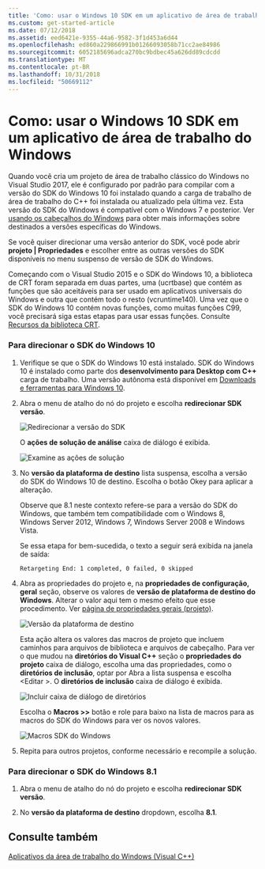 ```yaml
---
title: 'Como: usar o Windows 10 SDK em um aplicativo de área de trabalho do Windows'
ms.custom: get-started-article
ms.date: 07/12/2018
ms.assetid: eed6421e-9355-44a6-9582-3f1d453a6d44
ms.openlocfilehash: ed860a229866991b01266093058b71cc2ae84986
ms.sourcegitcommit: 6052185696adca270bc9bdbec45a626dd89cdcdd
ms.translationtype: MT
ms.contentlocale: pt-BR
ms.lasthandoff: 10/31/2018
ms.locfileid: "50669112"
---
```

# <a name="how-to-use-the-windows-10-sdk-in-a-windows-desktop-application"></a>Como: usar o Windows 10 SDK em um aplicativo de área de trabalho do Windows

Quando você cria um projeto de área de trabalho clássico do Windows no Visual Studio 2017, ele é configurado por padrão para compilar com a versão do SDK do Windows 10 foi instalado quando a carga de trabalho de área de trabalho do C++ foi instalada ou atualizado pela última vez. Esta versão do SDK do Windows é compatível com o Windows 7 e posterior. Ver [usando os cabeçalhos do Windows](/windows/desktop/WinProg/using-the-windows-headers) para obter mais informações sobre destinados a versões específicas do Windows.

Se você quiser direcionar uma versão anterior do SDK, você pode abrir **projeto | Propriedades** e escolher entre as outras versões do SDK disponíveis no menu suspenso de versão de SDK do Windows.

Começando com o Visual Studio 2015 e o SDK do Windows 10, a biblioteca de CRT foram separada em duas partes, uma (ucrtbase) que contém as funções que são aceitáveis para ser usado em aplicativos universais do Windows e outra que contém todo o resto (vcruntime140). Uma vez que o SDK do Windows 10 contém novas funções, como muitas funções C99, você precisará siga estas etapas para usar essas funções. Consulte [Recursos da biblioteca CRT](../c-runtime-library/crt-library-features.md).

### <a name="to-target-the-windows-10-sdk"></a>Para direcionar o SDK do Windows 10

1. Verifique se que o SDK do Windows 10 está instalado. SDK do Windows 10 é instalado como parte dos **desenvolvimento para Desktop com C++** carga de trabalho. Uma versão autônoma está disponível em [Downloads e ferramentas para Windows 10](https://developer.microsoft.com/windows/downloads).

2. Abra o menu de atalho do nó do projeto e escolha **redirecionar SDK versão**.

   ![Redirecionar a versão do SDK](../windows/media/retargetingwindowssdk1.PNG "RetargetingWindowsSDK1")

   O **ações de solução de análise** caixa de diálogo é exibida.

   ![Examine as ações de solução](../windows/media/retargetingwindowssdk2.PNG "RetargetingWindowsSDK2")

3. No **versão da plataforma de destino** lista suspensa, escolha a versão do SDK do Windows 10 de destino. Escolha o botão Okey para aplicar a alteração.

   Observe que 8.1 neste contexto refere-se para a versão do SDK do Windows, que também tem compatibilidade com o Windows 8, Windows Server 2012, Windows 7, Windows Server 2008 e Windows Vista.

   Se essa etapa for bem-sucedida, o texto a seguir será exibida na janela de saída:

   `Retargeting End: 1 completed, 0 failed, 0 skipped`

4. Abra as propriedades do projeto e, na **propriedades de configuração, geral** seção, observe os valores de **versão de plataforma de destino do Windows**. Alterar o valor aqui tem o mesmo efeito que esse procedimento. Ver [página de propriedades gerais (projeto)](../ide/general-property-page-project.md).

   ![Versão da plataforma de destino](../windows/media/retargetingwindowssdk3.PNG "RetargetingWindowsSDK3")

   Esta ação altera os valores das macros de projeto que incluem caminhos para arquivos de biblioteca e arquivos de cabeçalho. Para ver o que mudou na **diretórios do Visual C++** seção o **propriedades do projeto** caixa de diálogo, escolha uma das propriedades, como o **diretórios de inclusão**, optar por Abra a lista suspensa e escolha \<Editar >. O **diretórios de inclusão** caixa de diálogo é exibida.

   ![Incluir caixa de diálogo de diretórios](../windows/media/retargetingwindowssdk4.PNG "RetargetingWindowsSDK4")

   Escolha o **Macros >>** botão e role para baixo na lista de macros para as macros do SDK do Windows para ver os novos valores.

   ![Macros SDK do Windows](../windows/media/retargetingwindowssdk5.PNG "RetargetingWindowsSDK5")

5. Repita para outros projetos, conforme necessário e recompile a solução.

### <a name="to-target-the-windows-81-sdk"></a>Para direcionar o SDK do Windows 8.1

1. Abra o menu de atalho do nó do projeto e escolha **redirecionar SDK versão**.

2. No **versão da plataforma de destino** dropdown, escolha **8.1**.

## <a name="see-also"></a>Consulte também

[Aplicativos da área de trabalho do Windows (Visual C++)](../windows/how-to-use-the-windows-10-sdk-in-a-windows-desktop-application.md)